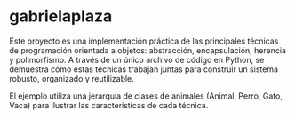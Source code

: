 # gabrielaplaza
Este proyecto es una implementación práctica de las principales técnicas de programación orientada a objetos: abstracción, encapsulación, herencia y polimorfismo. A través de un único archivo de código en Python, se demuestra cómo estas técnicas trabajan juntas para construir un sistema robusto, organizado y reutilizable.

El ejemplo utiliza una jerarquía de clases de animales (Animal, Perro, Gato, Vaca) para ilustrar las características de cada técnica.
